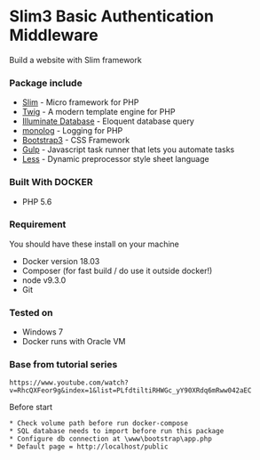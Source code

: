 # Slim3 Basic Authentication Middleware

Build a website with Slim framework

### Package include
* [Slim](https://www.slimframework.com/) - Micro framework for PHP
* [Twig](https://twig.symfony.com/) - A modern template engine for PHP
* [Illuminate Database](https://github.com/illuminate/database) - Eloquent database query
* [monolog](https://github.com/Seldaek/monolog) - Logging for PHP
* [Bootstrap3](http://bootstrapdocs.com/v3.0.3/docs/getting-started/) - CSS Framework
* [Gulp](https://gulpjs.com/) - Javascript task runner that lets you automate tasks
* [Less](http://lesscss.org/) - Dynamic preprocessor style sheet language

### Built With DOCKER
* PHP 5.6

### Requirement
You should have these install on your machine
* Docker version 18.03
* Composer (for fast build / do use it outside docker!)
* node v9.3.0
* Git

### Tested on 
* Windows 7
* Docker runs with Oracle VM

### Base from tutorial series
```
https://www.youtube.com/watch?v=RhcQXFeor9g&index=1&list=PLfdtiltiRHWGc_yY90XRdq6mRww042aEC
```

Before start
```
* Check volume path before run docker-compose
* SQL database needs to import before run this package
* Configure db connection at \www\bootstrap\app.php
* Default page = http://localhost/public
```
